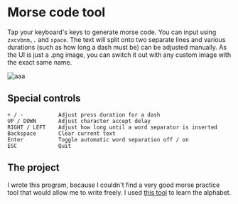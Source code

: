 # Morse code tool
Tap your keyboard's keys to generate morse code. You can input using `zxcvbnm,.` and `space`. The text will split onto two separate lines and various durations (such as how long a dash must be) can be adjusted manually. As the UI is just a .png image, you can switch it out with any custom image with the exact same name.

![aaa](https://i.imgur.com/AOdKn1s.png)

## Special controls
    + / -           Adjust press duration for a dash
    UP / DOWN       Adjust character accept delay
    RIGHT / LEFT    Adjust how long until a word separator is inserted
    Backspace       Clear current text
    Enter           Toggle automatic word separation off / on
    ESC             Quit

## The project
I wrote this program, because I couldn't find a very good morse practice tool that would allow me to write freely. I used [this tool](https://morse.withgoogle.com/learn/#) to learn the alphabet.